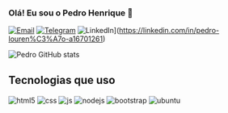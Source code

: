 ### Olá! Eu sou o Pedro Henrique 👋

[![Email](https://img.shields.io/badge/Gmail-D14836?style=for-the-badge&logo=gmail&logoColor=white)](https://phlourenco92@gmail.com)
[![Telegram](https://img.shields.io/badge/Telegram-2CA5E0?style=for-the-badge&logo=telegram&logoColor=white)](https://t.me/pehenriquelr)
![LinkedIn](https://img.shields.io/badge/linkedin-%230077B5.svg?style=for-the-badge&logo=linkedin&logoColor=white)](https://linkedin.com/in/pedro-louren%C3%A7o-a16701261)

![Pedro GitHub stats](https://github-readme-stats.vercel.app/api?username=BauruScript&show_icons=true&theme=tokyonight)

## Tecnologias que uso

<div style="display: inline_block">
   <img align="center" alt="html5" src="https://img.shields.io/badge/HTML5-E34F26?style=for-the-badge&logo=html5&logoColor=white" />
   <img align="center" alt="css" src="https://img.shields.io/badge/CSS3-1572B6?style=for-the-badge&logo=css3&logoColor=white" />
   <img align="center" alt="js" src="https://img.shields.io/badge/JavaScript-F7DF1E?style=for-the-badge&logo=javascript&logoColor=black" />
   <img align="center" alt="nodejs" src="https://img.shields.io/badge/Node.js-43853D?style=for-the-badge&logo=node.js&logoColor=white" />
   <img align="center" alt="bootstrap" src="https://img.shields.io/badge/Bootstrap-563D7C?style=for-the-badge&logo=bootstrap&logoColor=white" />  
   <img align="center" alt="ubuntu" src="https://img.shields.io/badge/Ubuntu-E95420?style=for-the-badge&logo=ubuntu&logoColor=white" /> 
</div><br/>
